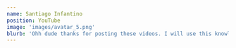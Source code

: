 ```yaml
---
name: Santiago Infantino
position: YouTube
image: 'images/avatar_5.png'
blurb: 'Ohh dude thanks for posting these videos. I will use this knowledge for my research <3'
---
```

